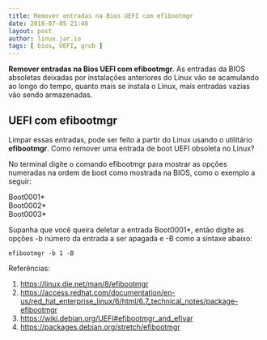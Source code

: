 ```yaml
---
title: Remover entradas na Bios UEFI com efibootmgr
date: 2018-07-05 21:48
layout: post   
author: linux.jar.io
tags: [ bios, UEFI, grub ]
---
```


**Remover entradas na Bios UEFI com efibootmgr**. As entradas da BIOS absoletas deixadas por instalações anteriores do Linux vão se acamulando ao longo do tempo, quanto mais se instala o Linux, mais entradas vazias vão sendo armazenadas.  


## UEFI com efibootmgr

Limpar essas entradas, pode ser feito a partir do Linux usando o utilitário **efibootmgr**.
Como remover uma entrada de boot UEFI obsoleta no Linux?

No terminal digite o comando efibootmgr para mostrar as opções numeradas na ordem de boot como mostrada na BIOS, como o exemplo a seguir:

Boot0001*  
Boot0002*   
Boot0003*  

Supanha que você queira deletar a entrada Boot0001*, então digite as opções -b número da entrada a ser apagada e -B como a sintaxe abaixo:   

	efibootmgr -b 1 -B 
   
   
   
Referências:

1. https://linux.die.net/man/8/efibootmgr   
2. https://access.redhat.com/documentation/en-us/red_hat_enterprise_linux/6/html/6.7_technical_notes/package-efibootmgr  
3. https://wiki.debian.org/UEFI#efibootmgr_and_efivar  
4. https://packages.debian.org/stretch/efibootmgr   

   


